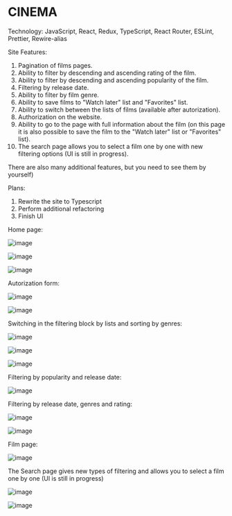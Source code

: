 # CINEMA

Technology: JavaScript, React, Redux, TypeScript, React Router, ESLint, Prettier, Rewire-alias


Site Features:
1. Pagination of films pages.
2. Ability to filter by descending and ascending rating of the film.
3. Ability to filter by descending and ascending popularity of the film. 
4. Filtering by release date.
5. Ability to filter by film genre.
5. Ability to save films to "Watch later" list and "Favorites" list.
6. Ability to switch between the lists of films (available after autorization).
7. Authorization on the website.
8. Ability to go to the page with full information about the film (on this page it is also possible to save the film to the "Watch later" list or "Favorites" list).
9. The search page allows you to select a film one by one with new filtering options (UI is still in progress).

There are also many additional features, but you need to see them by yourself)

Plans:
1. Rewrite the site to Typescript
2. Perform additional refactoring
3. Finish UI

Home page:

![image](https://user-images.githubusercontent.com/93431655/180978815-96d9259e-463c-4fd4-b6b9-512d0d9d5b99.png)

![image](https://user-images.githubusercontent.com/93431655/180978934-b972b878-f3ac-422a-9da4-cd3e6af83ca0.png)

![image](https://user-images.githubusercontent.com/93431655/180981737-a4e09bb1-4a38-496c-9fd0-8d0d1c0b2991.png)



Autorization form:

![image](https://user-images.githubusercontent.com/93431655/180979079-437d21f3-0cdc-4449-92fe-477deb1d5789.png)

![image](https://user-images.githubusercontent.com/93431655/180979343-efe1e94e-462a-4377-a1c5-ddc06bff28b5.png)


Switching in the filtering block by lists and sorting by genres:

![image](https://user-images.githubusercontent.com/93431655/180979650-ae817b80-767f-4b06-b4d5-4abfac6b998d.png)

![image](https://user-images.githubusercontent.com/93431655/180980034-e17dbb1f-a122-4296-8a4a-cb34136617fb.png)

![image](https://user-images.githubusercontent.com/93431655/180980210-3e03da7d-31c3-4a5b-95c2-962ee3474d3e.png)


Filtering by popularity and release date:

![image](https://user-images.githubusercontent.com/93431655/180980416-6d82ec4c-d3d7-48e1-9fc1-63f1e083a12b.png)

Filtering by release date, genres and rating:

![image](https://user-images.githubusercontent.com/93431655/180980631-f637247c-3a49-4592-a42f-4e4ca46d326b.png)

![image](https://user-images.githubusercontent.com/93431655/180980924-b30687de-9d95-4786-af41-f5787af81ebb.png)



Film page:

![image](https://user-images.githubusercontent.com/93431655/180981190-bd446f63-a9a9-4e33-bf19-06c26b40678c.png)

The Search page gives new types of filtering and allows you to select a film one by one (UI is still in progress)

![image](https://user-images.githubusercontent.com/93431655/180981358-02ac6bad-8800-4a72-8410-3d943d480855.png)

![image](https://user-images.githubusercontent.com/93431655/180981527-2378d52b-79b4-4ae4-b4ed-3be4edbc573c.png)

